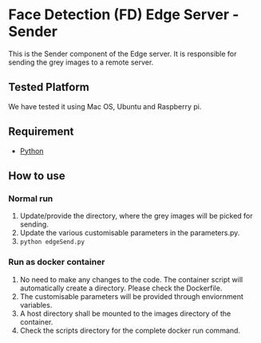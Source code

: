 # Face Detection (FD) Edge Server - Sender
This is the Sender component of the Edge server. It is responsible for sending the grey images to a remote server.

## Tested Platform
We have tested it using Mac OS, Ubuntu and Raspberry pi.

## Requirement
- [Python](https://www.python.org/)

## How to use
### Normal run
1. Update/provide the directory, where the grey images will be picked for sending. 
2. Update the various customisable parameters in the parameters.py.
3. ```python edgeSend.py```
### Run as docker container
1. No need to make any changes to the code. The container script will automatically create a directory. Please check the Dockerfile.
2. The customisable parameters will be provided through enviornment variables.
3. A host directory shall be mounted to the images directory of the container.
4. Check the scripts directory for the complete docker run command.
